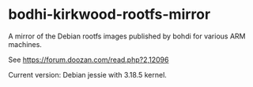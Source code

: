 # bodhi-kirkwood-rootfs-mirror

A mirror of the Debian rootfs images published by bohdi for various ARM machines.

See https://forum.doozan.com/read.php?2,12096

Current version: Debian jessie with 3.18.5 kernel.
